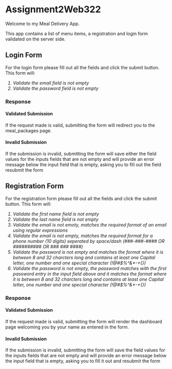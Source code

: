 # Assignment2Web322
Welcome to my Meal Delivery App.

This app contains a list of menu items, a registration and login form validated on the server side.
<h2>Login Form</h2>

<p>For the login form please fill out all the fields and click the submit button.
This form will: </p>
<ol style="list-style-type: numbered">
  <em>
<li>
Validate the email field is not empty
</li>
<li>
Validate the password field is not empty
</li>
  </em>
</ol>
  <h3>Response</h3>
  <h4>Validated Submission</h4>
  <p>If the request made is valid, submitting the form will redirect you to the meal_packages page.</p>
  <h4>Invalid Submission</h4>
  <p>If the submission is invalid, submitting the form will save either the field values for the inputs fields that are not empty and will provide an error message below the input field that is empty, asking you to fill out the field resubmit the form</p>


<h2>Registration Form</h2>

<p>For the registration form please fill out all the fields and click the submit button.
This form will: </p>
<ol style="list-style-type: numbered">
  <em>
<li>
Validate the first name field is not empty
</li>
<li>
Validate the last name field is not empty
</li>
<li>
Validate the email is not emoty, matches the required format of an email using regular expressions
</li>
<li>
Validate the email is not empty, matches the required format for a phone number (10 digits) seperated by space/dash
(###-###-#### OR ########## OR ### ### ####)
</li>
<li>Validate the password is not empty and matches the format where it is between 8 and 32 charcters long and contains 
  at least one Capital letter, one number and one special character (!@#$%^&*-+{})</li>

<li>Validate the password is not empty, the password matches with the first password entry in the input field above and it matches the format where it is between 8 and 32 charcters long and contains 
  at least one Capital letter, one number and one special character (!@#$%^&*-+{})</li>
  </em>
  </ol>
    <h3>Response</h3>
   <h4>Validated Submission</h4>
  <p>If the request made is valid, submitting the form will render the dashboard page welcoming you by your name as entered in the form.</p>
  <h4>Invalid Submission</h4>
  <p>If the submission is invalid, submitting the form will save the field values for the inputs fields that are not empty and will provide an error message below the input field that is empty, asking you to fill it out and resubmit the form</p>

  
